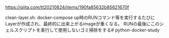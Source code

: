 https://qiita.com/tt20210824/items/190fa85632b85621670f

clean-layer.sh:
    docker-compose up時のRUNコマンド等を実行するたびにLayerが作成され、最終的に出来上がるimageが重くなる。
    RUNの最後にこのシェルスクリプトを実行して使用しないゴミ掃除をする# python-docker-study
